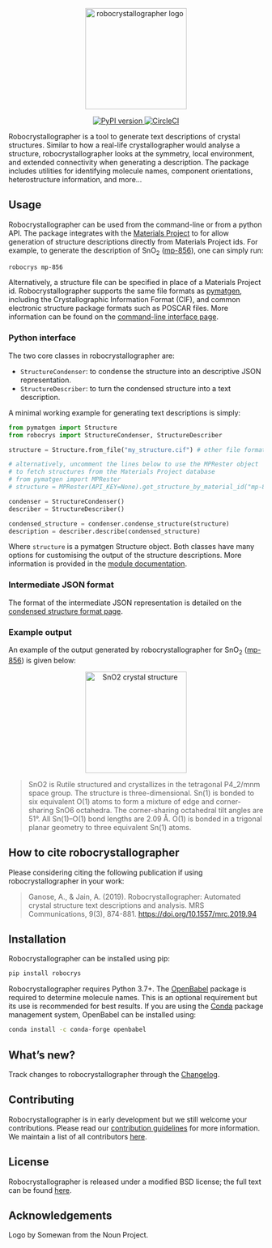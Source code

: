 <p align="center">
  <img alt="robocrystallographer logo" src="https://raw.githubusercontent.com/hackingmaterials/robocrystallographer/master/docs/src/_static/logo-01.png" height="200px">
</p>

<p align="center">
  <a href="https://pypi.org/project/robocrys/"><img alt="PyPI version" src="https://img.shields.io/pypi/v/robocrys.svg?colorB=blue"> </a>
  <a href="https://github.com/hackingmaterials/robocrystallographer/actions?query=workflow%3A%22Run+tests%22"><img alt="CircleCI" src="https://img.shields.io/github/actions/workflow/status/hackingmaterials/robocrystallographer/tests.yml?branch=main"> </a>
</p>




Robocrystallographer is a tool to generate text descriptions of crystal
structures. Similar to how a real-life crystallographer would analyse a
structure, robocrystallographer looks at the symmetry, local environment, and
extended connectivity when generating a description. The package includes
utilities for identifying molecule names, component orientations,
heterostructure information, and more...

## Usage

Robocrystallographer can be used from the command-line or from a python API.
The package integrates with the [Materials Project](https://materialsproject.org)
to for allow generation of structure descriptions directly from Materials Project
ids. For example, to generate the description of SnO<sub>2</sub>
([mp-856](https://materialsproject.org/materials/mp-856/)), one
can simply run:

```bash
robocrys mp-856
```

Alternatively, a structure file can be specified in place of a Materials Project id.
Robocrystallographer supports the same file formats as
[pymatgen](http://pymatgen.org), including the Crystallographic Information
Format (CIF), and common electronic structure package formats such as POSCAR files.
More information can be found on the
[command-line interface page](https://hackingmaterials.github.io/robocrystallographer/cli.html).

### Python interface

The two core classes in robocrystallographer are:

- `StructureCondenser`: to condense the structure into an descriptive JSON
  representation.
- `StructureDescriber`: to turn the condensed structure into a text description.

A minimal working example for generating text descriptions is simply:

```python
from pymatgen import Structure
from robocrys import StructureCondenser, StructureDescriber

structure = Structure.from_file("my_structure.cif") # other file formats also supported

# alternatively, uncomment the lines below to use the MPRester object
# to fetch structures from the Materials Project database
# from pymatgen import MPRester
# structure = MPRester(API_KEY=None).get_structure_by_material_id("mp-856")

condenser = StructureCondenser()
describer = StructureDescriber()

condensed_structure = condenser.condense_structure(structure)
description = describer.describe(condensed_structure)
```

Where `structure` is a pymatgen Structure object. Both classes have many
options for customising the output of the structure
descriptions. More information is provided in the
[module documentation](https://hackingmaterials.github.io/robocrystallographer/modules).

### Intermediate JSON format

The format of the intermediate JSON representation is detailed on the
[condensed structure format page](https://hackingmaterials.github.io/robocrystallographer/format.html).


### Example output

An example of the output generated by robocrystallographer for SnO<sub>2</sub> ([mp-856](https://materialsproject.org/materials/mp-856/)) is given below:

<p align="center">
<img alt="SnO2 crystal structure" src="https://raw.githubusercontent.com/hackingmaterials/robocrystallographer/master/docs/src//_static/rutile.jpg" height=
"200px">
</p>

> SnO2 is Rutile structured and crystallizes in the tetragonal P4_2/mnm space
> group. The structure is three-dimensional. Sn(1) is bonded to six equivalent
> O(1) atoms to form a mixture of edge and corner-sharing SnO6 octahedra. The
> corner-sharing octahedral tilt angles are 51°. All Sn(1)–O(1) bond lengths
> are 2.09 Å. O(1) is bonded in a trigonal planar geometry to three equivalent
> Sn(1) atoms.

## How to cite robocrystallographer

Please considering citing the following publication if using robocrystallographer in your work:

> Ganose, A., & Jain, A. (2019). Robocrystallographer: Automated crystal structure  text descriptions and analysis. MRS Communications, 9(3), 874-881. https://doi.org/10.1557/mrc.2019.94

## Installation

Robocrystallographer can be installed using pip:

```bash
pip install robocrys
```

Robocrystallographer requires Python 3.7+. The
[OpenBabel](http://openbabel.org/wiki/Python)
package is required to determine molecule names. This is an optional
requirement but its use is recommended for best
results. If you are using the [Conda](https://conda.io/) package management
system, OpenBabel can be installed using:

```bash
conda install -c conda-forge openbabel
```

## What’s new?

Track changes to robocrystallographer through the
[Changelog](https://hackingmaterials.github.io/robocrystallographer/changelog.html).

## Contributing

Robocrystallographer is in early development but we still welcome your
contributions. Please read our [contribution guidelines](https://hackingmaterials.github.io/robocrystallographer/contributing.html)
for more information. We maintain a list of all
contributors [here](https://hackingmaterials.github.io/robocrystallographer/contributors.html).

## License

Robocrystallographer is released under a modified BSD license;
the full text can be found
[here](https://hackingmaterials.github.io/robocrystallographer/license.html).

## Acknowledgements

Logo by Somewan from the Noun Project.

